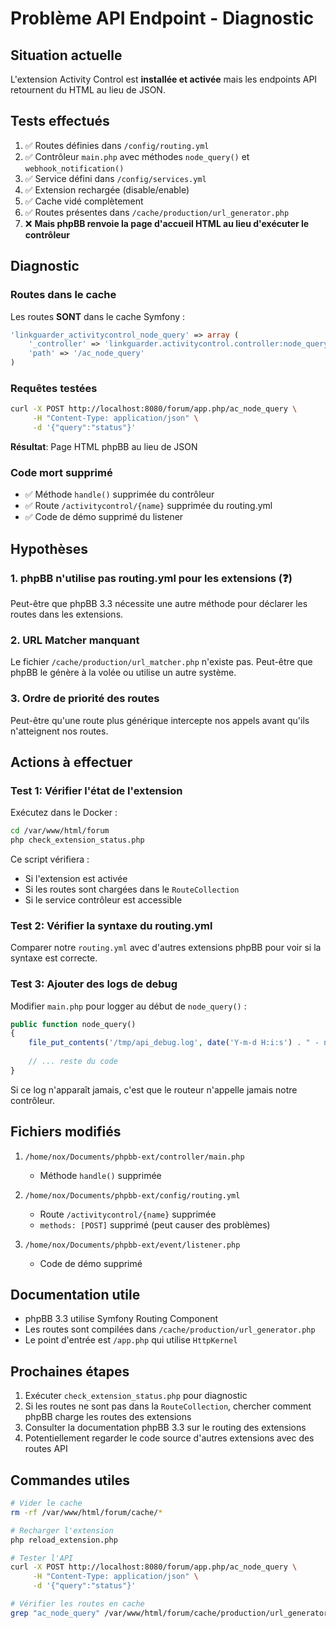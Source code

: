 # Problème API Endpoint - Diagnostic

## Situation actuelle

L'extension Activity Control est **installée et activée** mais les endpoints API retournent du HTML au lieu de JSON.

## Tests effectués

1. ✅ Routes définies dans `/config/routing.yml`
2. ✅ Contrôleur `main.php` avec méthodes `node_query()` et `webhook_notification()`
3. ✅ Service défini dans `/config/services.yml`
4. ✅ Extension rechargée (disable/enable)
5. ✅ Cache vidé complètement
6. ✅ Routes présentes dans `/cache/production/url_generator.php`
7. ❌ **Mais phpBB renvoie la page d'accueil HTML au lieu d'exécuter le contrôleur**

## Diagnostic

### Routes dans le cache
Les routes **SONT** dans le cache Symfony :
```php
'linkguarder_activitycontrol_node_query' => array (
    '_controller' => 'linkguarder.activitycontrol.controller:node_query',
    'path' => '/ac_node_query'
)
```

### Requêtes testées
```bash
curl -X POST http://localhost:8080/forum/app.php/ac_node_query \
     -H "Content-Type: application/json" \
     -d '{"query":"status"}'
```

**Résultat**: Page HTML phpBB au lieu de JSON

### Code mort supprimé
- ✅ Méthode `handle()` supprimée du contrôleur
- ✅ Route `/activitycontrol/{name}` supprimée du routing.yml
- ✅ Code de démo supprimé du listener

## Hypothèses

### 1. phpBB n'utilise pas routing.yml pour les extensions (❓)
Peut-être que phpBB 3.3 nécessite une autre méthode pour déclarer les routes dans les extensions.

### 2. URL Matcher manquant
Le fichier `/cache/production/url_matcher.php` n'existe pas. Peut-être que phpBB le génère à la volée ou utilise un autre système.

### 3. Ordre de priorité des routes
Peut-être qu'une route plus générique intercepte nos appels avant qu'ils n'atteignent nos routes.

## Actions à effectuer

### Test 1: Vérifier l'état de l'extension
Exécutez dans le Docker :
```bash
cd /var/www/html/forum
php check_extension_status.php
```

Ce script vérifiera :
- Si l'extension est activée
- Si les routes sont chargées dans le `RouteCollection`
- Si le service contrôleur est accessible

### Test 2: Vérifier la syntaxe du routing.yml
Comparer notre `routing.yml` avec d'autres extensions phpBB pour voir si la syntaxe est correcte.

### Test 3: Ajouter des logs de debug
Modifier `main.php` pour logger au début de `node_query()` :
```php
public function node_query()
{
    file_put_contents('/tmp/api_debug.log', date('Y-m-d H:i:s') . " - node_query() called\n", FILE_APPEND);
    
    // ... reste du code
}
```

Si ce log n'apparaît jamais, c'est que le routeur n'appelle jamais notre contrôleur.

## Fichiers modifiés

1. `/home/nox/Documents/phpbb-ext/controller/main.php`
   - Méthode `handle()` supprimée
   
2. `/home/nox/Documents/phpbb-ext/config/routing.yml`
   - Route `/activitycontrol/{name}` supprimée
   - `methods: [POST]` supprimé (peut causer des problèmes)
   
3. `/home/nox/Documents/phpbb-ext/event/listener.php`
   - Code de démo supprimé

## Documentation utile

- phpBB 3.3 utilise Symfony Routing Component
- Les routes sont compilées dans `/cache/production/url_generator.php`
- Le point d'entrée est `/app.php` qui utilise `HttpKernel`

## Prochaines étapes

1. Exécuter `check_extension_status.php` pour diagnostic
2. Si les routes ne sont pas dans la `RouteCollection`, chercher comment phpBB charge les routes des extensions
3. Consulter la documentation phpBB 3.3 sur le routing des extensions
4. Potentiellement regarder le code source d'autres extensions avec des routes API

## Commandes utiles

```bash
# Vider le cache
rm -rf /var/www/html/forum/cache/*

# Recharger l'extension
php reload_extension.php

# Tester l'API
curl -X POST http://localhost:8080/forum/app.php/ac_node_query \
     -H "Content-Type: application/json" \
     -d '{"query":"status"}'

# Vérifier les routes en cache
grep "ac_node_query" /var/www/html/forum/cache/production/url_generator.php
```
